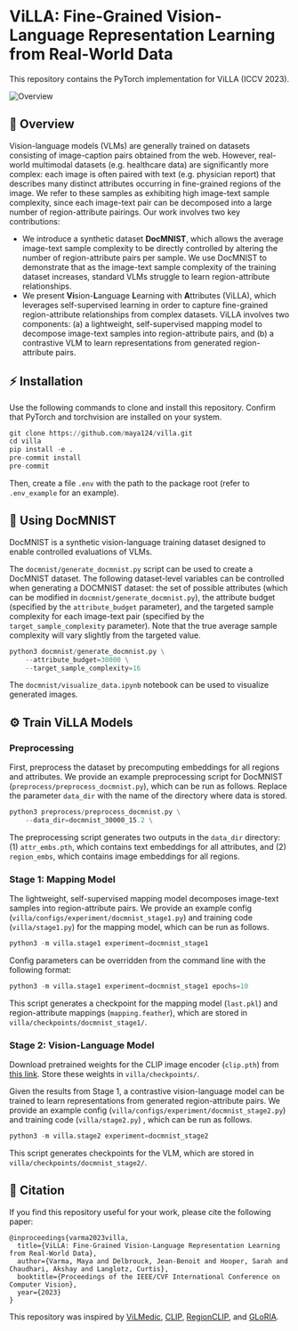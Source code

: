 # ViLLA: Fine-Grained Vision-Language Representation Learning from Real-World Data
This repository contains the PyTorch implementation for ViLLA (ICCV 2023).

![Overview](assets/img.png "")

## 🌴 Overview
Vision-language models (VLMs) are generally trained on datasets consisting of image-caption pairs obtained from the web. However, real-world multimodal datasets (e.g. healthcare data) are significantly more complex: each image is often paired with text (e.g. physician report) that describes many distinct attributes occurring in fine-grained regions of the image. We refer to these samples as exhibiting high image-text sample complexity, since each image-text pair can be decomposed into a large number of region-attribute pairings. Our work involves two key contributions:

- We introduce a synthetic dataset **DocMNIST**, which allows the average image-text sample complexity to be directly controlled by altering the number of region-attribute pairs per sample. We use DocMNIST to demonstrate that as the image-text sample complexity of the training dataset increases, standard VLMs struggle to learn region-attribute relationships.
- We present **Vi**sion-**L**anguage **L**earning with **A**ttributes (ViLLA), which leverages self-supervised learning in order to capture fine-grained region-attribute relationships from complex datasets. ViLLA involves two components:  (a) a lightweight, self-supervised mapping model to decompose image-text samples into region-attribute pairs, and (b) a contrastive VLM to learn representations from generated region-attribute pairs.

## ⚡️ Installation
Use the following commands to clone and install this repository. Confirm that PyTorch and torchvision are installed on your system.

```python
git clone https://github.com/maya124/villa.git
cd villa
pip install -e .
pre-commit install
pre-commit
```

Then, create a file ```.env``` with the path to the package root (refer to ```.env_example``` for an example).

## 🔢 Using DocMNIST
DocMNIST is a synthetic vision-language training dataset designed to enable controlled evaluations of VLMs.

The ```docmnist/generate_docmnist.py``` script can be used to create a DocMNIST dataset. The following dataset-level variables can be controlled when generating a DOCMNIST dataset: the set of possible attributes (which can be modified in ```docmnist/generate_docmnist.py```), the attribute budget (specified by the ```attribute_budget``` parameter), and the targeted sample complexity for each image-text pair (specified by the ```target_sample_complexity``` parameter). Note that the true average sample complexity will vary slightly from the targeted value.

```python
python3 docmnist/generate_docmnist.py \
    --attribute_budget=30000 \
    --target_sample_complexity=16
```
The ```docmnist/visualize_data.ipynb``` notebook can be used to visualize generated images.

## ⚙️ Train ViLLA Models
### Preprocessing
First, preprocess the dataset by precomputing embeddings for all regions and attributes. We provide an example preprocessing script for DocMNIST (```preprocess/preprocess_docmnist.py```), which can be run as follows. Replace the parameter ```data_dir``` with the name of the directory where data is stored.

```python
python3 preprocess/preprocess_docmnist.py \
    --data_dir=docmnist_30000_15.2 \
```

The preprocessing script generates two outputs in the ```data_dir``` directory: (1) ```attr_embs.pth```, which contains text embeddings for all attributes, and (2) ```region_embs```, which contains image embeddings for all regions.

### Stage 1: Mapping Model
The lightweight, self-supervised mapping model decomposes image-text samples into region-attribute pairs. We provide an example config (```villa/configs/experiment/docmnist_stage1.py```) and training code (```villa/stage1.py```) for the mapping model, which can be run as follows.

```python
python3 -m villa.stage1 experiment=docmnist_stage1
```

Config parameters can be overridden from the command line with the following format:

```python
python3 -m villa.stage1 experiment=docmnist_stage1 epochs=10
```

This script generates a checkpoint for the mapping model (```last.pkl```) and region-attribute mappings (```mapping.feather```), which are stored in  ```villa/checkpoints/docmnist_stage1/```.


### Stage 2: Vision-Language Model
Download pretrained weights for the CLIP image encoder (```clip.pth```) from [this link](https://drive.google.com/drive/u/1/folders/1luymCKnHZ86xFFsGZAbW2nKYylVLTi-g). Store these weights in ```villa/checkpoints/```.

Given the results from Stage 1, a contrastive vision-language model can be trained to learn representations from generated region-attribute pairs. We provide an example config (```villa/configs/experiment/docmnist_stage2.py```) and training code (```villa/stage2.py```) , which can be run as follows.

```python
python3 -m villa.stage2 experiment=docmnist_stage2
```

This script generates checkpoints for the VLM, which are stored in ```villa/checkpoints/docmnist_stage2/```.


## 📎 Citation
If you find this repository useful for your work, please cite the following paper:

```
@inproceedings{varma2023villa,
  title={ViLLA: Fine-Grained Vision-Language Representation Learning from Real-World Data},
  author={Varma, Maya and Delbrouck, Jean-Benoit and Hooper, Sarah and Chaudhari, Akshay and Langlotz, Curtis},
  booktitle={Proceedings of the IEEE/CVF International Conference on Computer Vision},
  year={2023}
}
```
This repository was inspired by [ViLMedic](https://github.com/jbdel/vilmedic), [CLIP](https://github.com/openai/CLIP), [RegionCLIP](https://github.com/microsoft/regionclip), and [GLoRIA](https://github.com/marshuang80/gloria).